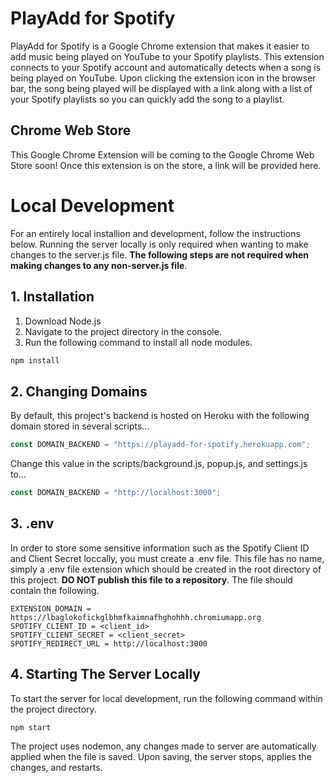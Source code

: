 # PlayAdd for Spotify

PlayAdd for Spotify is a Google Chrome extension that makes it easier to add music being played on YouTube to your Spotify
playlists. This extension connects to your Spotify account and automatically detects when a song is being played on YouTube.
Upon clicking the extension icon in the browser bar, the song being played will be displayed with a link along with a list of your Spotify
playlists so you can quickly add the song to a playlist.

## Chrome Web Store

This Google Chrome Extension will be coming to the Google Chrome Web Store soon!
Once this extension is on the store, a link will be provided here.

# Local Development

For an entirely local installion and development, follow the instructions below. Running the server locally
is only required when wanting to make changes to the server.js file. **The following steps are not required when**
**making changes to any non-server.js file**.

## 1. Installation

1. Download Node.js
2. Navigate to the project directory in the console.
3. Run the following command to install all node modules.

```bash
npm install
```

## 2. Changing Domains

By default, this project's backend is hosted on Heroku with the following domain stored in several scripts...

```javascript
const DOMAIN_BACKEND = "https://playadd-for-spotify.herokuapp.com";
```

Change this value in the scripts/background.js, popup.js, and settings.js to...

```javascript
const DOMAIN_BACKEND = "http://localhost:3000";
```

## 3. .env

In order to store some sensitive information such as the Spotify Client ID and Client Secret loccally, you must create a .env file.
This file has no name, simply a .env file extension which should be created in the root directory of this project.
**DO NOT publish this file to a repository**. The file should contain the following.

```text
EXTENSION_DOMAIN = https://lbaglokofickglbhmfkaimnafhghohhh.chromiumapp.org
SPOTIFY_CLIENT_ID = <client_id>
SPOTIFY_CLIENT_SECRET = <client_secret>
SPOTIFY_REDIRECT_URL = http://localhost:3000
```

## 4. Starting The Server Locally

To start the server for local development, run the following command within the project directory.

```bash
npm start
```

The project uses nodemon, any changes made to server are automatically applied when the file is saved. Upon saving, the server stops, applies the changes, and restarts.
